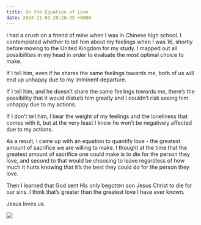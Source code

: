 ```yaml
---
title: On the Equation of Love
date: 2024-11-03 20:26:35 +0000
---
```


I had a crush on a friend of mine when I was in Chinese high school. I contemplated whether to tell him about my feelings when I was 16, shortly before moving to the United Kingdom for my study. I mapped out all possibilities in my head in order to evaluate the most optimal choice to make.

If I tell him, even if he shares the same feelings towards me, both of us will end up unhappy due to my imminent departure.

If I tell him, and he doesn’t share the same feelings towards me, there’s the possibility that it would disturb him greatly and I couldn’t risk seeing him unhappy due to my actions.

If I don’t tell him, I bear the weight of my feelings and the loneliness that comes with it, but at the very least I know he won’t be negatively affected due to my actions.

As a result, I came up with an equation to quantify love - the greatest amount of sacrifice we are willing to make. I thought at the time that the greatest amount of sacrifice one could make is to die for the person they love, and second to that would be choosing to leave regardless of how much it hurts knowing that it’s the best they could do for the person they love.

Then I learned that God sent His only begotten son Jesus Christ to die for our sins. I think that’s greater than the greatest love I have ever known.

Jesus loves us.

![](/c789e9b37275991777b10539dab01b9d.gif)
